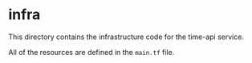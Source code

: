 # infra
This directory contains the infrastructure code for the time-api service.

All of the resources are defined in the `main.tf` file.
